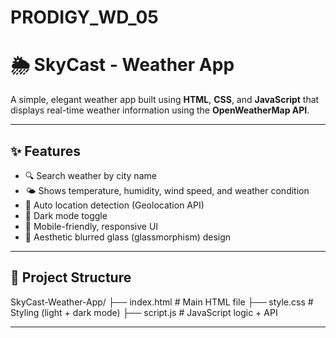 # PRODIGY_WD_05
# 🌦️ SkyCast - Weather App

A simple, elegant weather app built using **HTML**, **CSS**, and **JavaScript** that displays real-time weather information using the **OpenWeatherMap API**.

---

## ✨ Features

- 🔍 Search weather by city name
- 🌤️ Shows temperature, humidity, wind speed, and weather condition
- 📍 Auto location detection (Geolocation API)
- 🌙 Dark mode toggle
- 📱 Mobile-friendly, responsive UI
- 🎨 Aesthetic blurred glass (glassmorphism) design

---

## 📁 Project Structure
SkyCast-Weather-App/
├── index.html         # Main HTML file 
├── style.css          # Styling (light + dark mode)
├── script.js          # JavaScript logic + API

---
